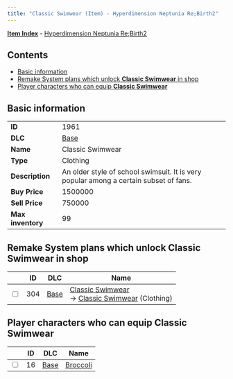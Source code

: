 ```yaml
---
title: "Classic Swimwear (Item) - Hyperdimension Neptunia Re;Birth2"
---
```


[**Item Index**](/neptunia/rb2/item/index.html) - [Hyperdimension Neptunia Re;Birth2](/neptunia/rb2)

## Contents

- [Basic information](#basic-information)
- [Remake System plans which unlock **Classic Swimwear** in shop](#remake-system-plans-which-unlock-classic-swimwear-in-shop)
- [Player characters who can equip **Classic Swimwear**](#player-characters-who-can-equip-classic-swimwear)

## Basic information

|   |   |
| -- | -- |
| **ID** | 1961 |
| **DLC** | [Base](/neptunia/rb2/dlc/0-base.html) |
| **Name** | Classic Swimwear |
| **Type** | Clothing |
| **Description** | An older style of school swimsuit. It is very popular among a certain subset of fans. |
| **Buy Price** | 1500000 |
| **Sell Price** | 750000 |
| **Max inventory** | 99 |

## Remake System plans which unlock **Classic Swimwear** in shop

|    | ID | DLC | Name |
| -- | -- | --- | ---- |
| <input type="checkbox" id="rb2-remake-0-304" class="trackbox" /> | 304 | [Base](/neptunia/rb2/dlc/0-base.html) | [Classic Swimwear](/neptunia/rb2/remake/0-304-classic-swimwear.html)<br />→ [Classic Swimwear](/neptunia/rb2/item/0-1961-classic-swimwear.html) (Clothing) |

## Player characters who can equip **Classic Swimwear**

|    | ID | DLC | Name |
| -- | -- | --- | ---- |
| <input type="checkbox" id="rb2-player-0-16" class="trackbox" /> | 16 | [Base](/neptunia/rb2/dlc/0-base.html) | [Broccoli](/neptunia/rb2/player/0-16-broccoli.html) |